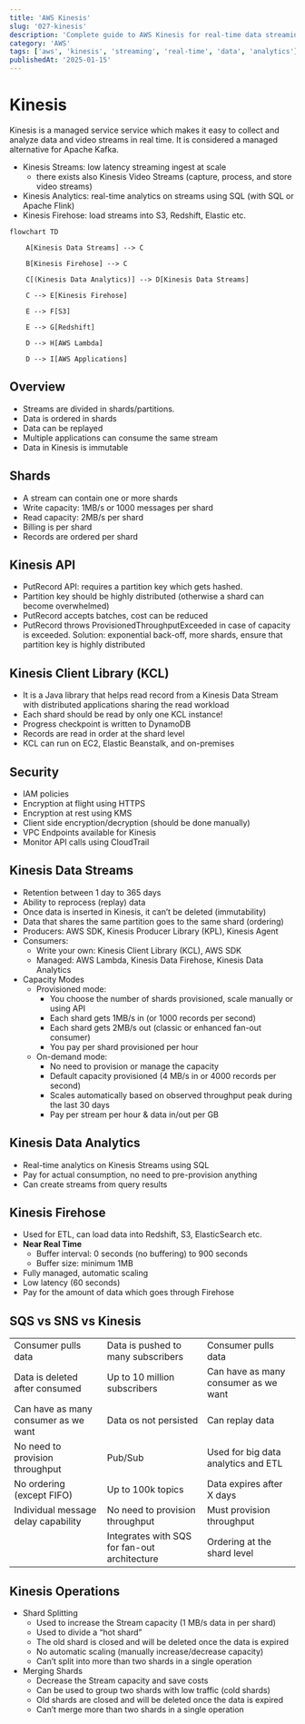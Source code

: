```yaml
---
title: 'AWS Kinesis'
slug: '027-kinesis'
description: 'Complete guide to AWS Kinesis for real-time data streaming'
category: 'AWS'
tags: ['aws', 'kinesis', 'streaming', 'real-time', 'data', 'analytics']
publishedAt: '2025-01-15'
---
```


# Kinesis

Kinesis is a managed service service which makes it easy to collect and analyze data and video streams in real time. It is considered a managed alternative for Apache Kafka.

- Kinesis Streams: low latency streaming ingest at scale
  - there exists also Kinesis Video Streams (capture, process, and store video streams)
- Kinesis Analytics: real-time analytics on streams using SQL (with SQL or Apache Flink)
- Kinesis Firehose: load streams into S3, Redshift, Elastic etc.

```mermaid
flowchart TD

    A[Kinesis Data Streams] --> C

    B[Kinesis Firehose] --> C

    C[(Kinesis Data Analytics)] --> D[Kinesis Data Streams]

    C --> E[Kinesis Firehose]

    E --> F[S3]

    E --> G[Redshift]

    D --> H[AWS Lambda]

    D --> I[AWS Applications]
```

## Overview

- Streams are divided in shards/partitions.
- Data is ordered in shards
- Data can be replayed
- Multiple applications can consume the same stream
- Data in Kinesis is immutable

## Shards

- A stream can contain one or more shards
- Write capacity: 1MB/s or 1000 messages per shard
- Read capacity: 2MB/s per shard
- Billing is per shard
- Records are ordered per shard

## Kinesis API

- PutRecord API: requires a partition key which gets hashed.
- Partition key should be highly distributed (otherwise a shard can become overwhelmed)
- PutRecord accepts batches, cost can be reduced
- PutRecord throws ProvisionedThroughputExceeded in case of capacity is exceeded. Solution: exponential back-off, more shards, ensure that partition key is highly distributed

## Kinesis Client Library (KCL)

- It is a Java library that helps read record from a Kinesis Data Stream with distributed applications sharing the read workload
- Each shard should be read by only one KCL instance!
- Progress checkpoint is written to DynamoDB
- Records are read in order at the shard level
- KCL can run on EC2, Elastic Beanstalk, and on-premises

## Security

- IAM policies
- Encryption at flight using HTTPS
- Encryption at rest using KMS
- Client side encryption/decryption (should be done manually)
- VPC Endpoints available for Kinesis
- Monitor API calls using CloudTrail

## Kinesis Data Streams

- Retention between 1 day to 365 days
- Ability to reprocess (replay) data
- Once data is inserted in Kinesis, it can’t be deleted (immutability)
- Data that shares the same partition goes to the same shard (ordering)
- Producers: AWS SDK, Kinesis Producer Library (KPL), Kinesis Agent
- Consumers:
  - Write your own: Kinesis Client Library (KCL), AWS SDK
  - Managed: AWS Lambda, Kinesis Data Firehose, Kinesis Data Analytics
- Capacity Modes
  - Provisioned mode:
    - You choose the number of shards provisioned, scale manually or using API
    - Each shard gets 1MB/s in (or 1000 records per second)
    - Each shard gets 2MB/s out (classic or enhanced fan-out consumer)
    - You pay per shard provisioned per hour
  - On-demand mode:
    - No need to provision or manage the capacity
    - Default capacity provisioned (4 MB/s in or 4000 records per second)
    - Scales automatically based on observed throughput peak during the last 30 days
    - Pay per stream per hour & data in/out per GB

## Kinesis Data Analytics

- Real-time analytics on Kinesis Streams using SQL
- Pay for actual consumption, no need to pre-provision anything
- Can create streams from query results

## Kinesis Firehose

- Used for ETL, can load data into Redshift, S3, ElasticSearch etc.
- **Near Real Time**
  - Buffer interval: 0 seconds (no buffering) to 900 seconds
  - Buffer size: minimum 1MB
- Fully managed, automatic scaling
- Low latency (60 seconds)
- Pay for the amount of data which goes through Firehose

## SQS vs SNS vs Kinesis

|                                      |                                              |                                      |
| ------------------------------------ | -------------------------------------------- | ------------------------------------ |
| Consumer pulls data                  | Data is pushed to many subscribers           | Consumer pulls data                  |
| Data is deleted after consumed       | Up to 10 million subscribers                 | Can have as many consumer as we want |
| Can have as many consumer as we want | Data os not persisted                        | Can replay data                      |
| No need to provision throughput      | Pub/Sub                                      | Used for big data analytics and ETL  |
| No ordering (except FIFO)            | Up to 100k topics                            | Data expires after X days            |
| Individual message delay capability  | No need to provision throughput              | Must provision throughput            |
|                                      | Integrates with SQS for fan-out architecture | Ordering at the shard level          |

## Kinesis Operations

- Shard Splitting
  - Used to increase the Stream capacity (1 MB/s data in per shard)
  - Used to divide a “hot shard”
  - The old shard is closed and will be deleted once the data is expired
  - No automatic scaling (manually increase/decrease capacity)
  - Can’t split into more than two shards in a single operation
- Merging Shards
  - Decrease the Stream capacity and save costs
  - Can be used to group two shards with low traffic (cold shards)
  - Old shards are closed and will be deleted once the data is expired
  - Can’t merge more than two shards in a single operation
